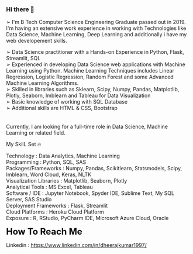 ### Hi there 👋

<!--
**DheerajKumar97/DheerajKumar97** is a ✨ _special_ ✨ repository because its `README.md` (this file) appears on your GitHub profile.

Here are some ideas to get you started:

- 🔭 I’m currently working on ...
- 🌱 I’m currently learning ...
- 👯 I’m looking to collaborate on ...
- 🤔 I’m looking for help with ...
- 💬 Ask me about ...
- 📫 How to reach me: ...
- 😄 Pronouns: ...
- ⚡ Fun fact: ...
-->

➢ I'm B Tech Computer Science Engineering Graduate passed out in 2019. I'm having an extensive work experience in working with Technologies like Data Science, Machine Learning, Deep Learning and additionally i have my web developement skills.

➢ Data Science practitioner with a Hands-on Experience in Python, Flask, Streamlit, SQL
<br>
➢ Experienced in developing Data Science web applications with Machine Learning using Python. Machine Learning Techniques includes Linear Regression, Logistic Regression, Random Forest and some Advanced Machine Learning Algorithms.
<br>
➢ Skilled in libraries such as Sklearn, Scipy, Numpy, Pandas, Matplotlib, Plotly, Seaborn, Imblearn and Tableau for Data Visualization
<br>
➢ Basic knowledge of working with SQL Database
<br>
➢ Additional skills are HTML & CSS, Bootstrap 
<br><br><br>
Currently, I am looking for a full-time role in Data Science, Machine Learning or related field.

My SkilL Set 🔥


Technology                : Data Analytics, Machine Learning
<br>
Programming               : Python, SQL, SAS 
<br>
Packages/Frameworks       : Numpy, Pandas, Scikitlearn, Statsmodels, Scipy, Imblearn, Word Cloud, Keras, NLTK
<br>
Visualization Libraries   : Matplotlib, Seaborn, Plotly 
<br>
Analytical Tools          : MS Excel, Tableau 
<br>
Software / IDE            : Jupyter Notebook, Spyder IDE, Sublime Text, My SQL Server, SAS Studio 
<br>
Deployment Frameworks     : Flask, Streamlit 
<br>
Cloud Platforms           : Heroku Cloud Platform 
<br>
Exposure                  : R, RStudio, PyCharm IDE, Microsoft Azure Cloud, Oracle 
<br>
 
<html><font color="black" size="5"><b>How To Reach Me</b></font></html>

Linkedin         : https://www.linkedin.com/in/dheerajkumar1997/


